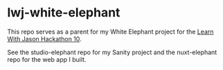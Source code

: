 # lwj-white-elephant

This repo serves as a parent for my White Elephant project for the [Learn With Jason Hackathon 10](https://www.learnwithjason.dev/blog/web-dev-challenge-hackathon-s1e10-workshop-woes).

See the studio-elephant repo for my Sanity project and the nuxt-elephant repo for the web app I built.
